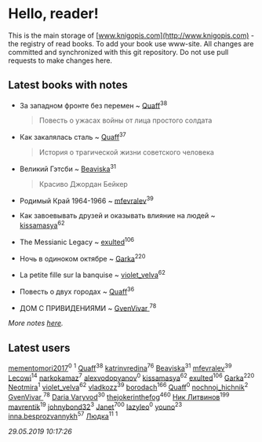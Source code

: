 # Hello, reader!
This is the main storage of [www.knigopis.com](http://www.knigopis.com) - the registry of read books.
To add your book use www-site. All changes are committed and synchronized with this git repository.
Do not use pull requests to make changes here.


## Latest books with notes
* За западном фронте без перемен ~ [Quaff](users/122/12267158-vkontakte)<sup>38</sup>
    > Повесть о ужасах войны от лица простого солдата

* Как закалялась сталь ~ [Quaff](users/122/12267158-vkontakte)<sup>37</sup>
    > История о трагической жизни советского человека

* Великий Гэтсби ~ [Beaviska](users/102/10202544960024508-facebook)<sup>31</sup>
    > Красиво
    > Джордан Бейкер

* Родимый Край 1964-1966 ~ [mfevralev](users/140/140966150-vkontakte)<sup>39</sup>

* Как завоевывать друзей и оказывать влияние на людей ~ [kissamasya](users/684/68439978-vkontakte)<sup>62</sup>

* The Messianic Legacy ~ [exulted](users/100/100599204551896265722-google)<sup>106</sup>

* Ночь в одиноком октябре ~ [Garka](users/115/115753719718250012620-google)<sup>220</sup>

* La petite fille sur la banquise ~ [violet_velva](users/116/116961712580551399099-google)<sup>62</sup>

* Повесть о двух городах ~ [Quaff](users/122/12267158-vkontakte)<sup>36</sup>

* ДОМ С ПРИВИДЕНИЯМИ ~ [GvenVivar ](users/158/158266434925901-facebook)<sup>78</sup>


_More notes [here](latest_books_with_notes.md)._


## Latest users
[mementomori2017](users/431/431794049-vkontakte)<sup>0</sup> 
[](users/110/110931306939441771638-google)<sup>1</sup> 
[Quaff](users/122/12267158-vkontakte)<sup>38</sup> 
[katrinvredina](users/233/2336755-vkontakte)<sup>76</sup> 
[Beaviska](users/102/10202544960024508-facebook)<sup>31</sup> 
[mfevralev](users/140/140966150-vkontakte)<sup>39</sup> 
[Lecowi](users/521/521873425-vkontakte)<sup>14</sup> 
[narkokamaz](users/372/372550556-vkontakte)<sup>7</sup> 
[alexvodopyanov](users/312/3129491-vkontakte)<sup>0</sup> 
[kissamasya](users/684/68439978-vkontakte)<sup>62</sup> 
[exulted](users/100/100599204551896265722-google)<sup>106</sup> 
[Garka](users/115/115753719718250012620-google)<sup>220</sup> 
[Neotmira](users/187/1872054813045606-facebook)<sup>1</sup> 
[violet_velva](users/116/116961712580551399099-google)<sup>62</sup> 
[vladkozz](users/572/57239276-vkontakte)<sup>39</sup> 
[borodach](users/157/15706320-vkontakte)<sup>166</sup> 
[Quaff](users/224/2245578549027834-facebook)<sup>0</sup> 
[nochnoj_hichnik](users/402/402672243-vkontakte)<sup>2</sup> 
[GvenVivar ](users/158/158266434925901-facebook)<sup>78</sup> 
[Daria Varyvod](users/829/829893410524253-facebook)<sup>30</sup> 
[thejokerinthefog](users/317/317244423-vkontakte)<sup>460</sup> 
[Ник Литвинов](users/241/241974816-vkontakte)<sup>199</sup> 
[mavrentik](users/200/200666735-vkontakte)<sup>19</sup> 
[johnybond32](users/304/304041461-yandex)<sup>3</sup> 
[Janet](users/108/108113656204404967440-google)<sup>700</sup> 
[lazyleo](users/116/116845519572391639637-google)<sup>0</sup> 
[youno](users/302/302928912-vkontakte)<sup>23</sup> 
[inna.besprozvannykh](users/733/73323849-yandex)<sup>57</sup> 
[Людка](users/111/111038749-vkontakte)<sup>11</sup> 
[](users/114/114792281744850455512-google)<sup>1</sup> 


_29.05.2019 10:17:26_
